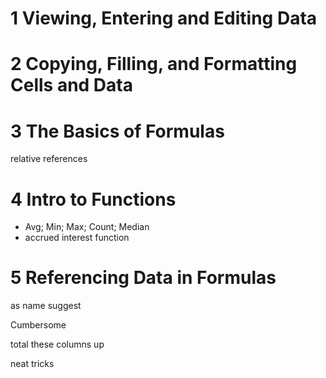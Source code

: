

# 1 Viewing, Entering and Editing Data

# 2 Copying, Filling, and Formatting Cells and Data



# 3 The Basics of Formulas

relative references

# 4 Intro to Functions

- Avg; Min; Max; Count; Median
- accrued interest function

# 5 Referencing Data in Formulas









as name suggest

Cumbersome

total these columns up

neat tricks
